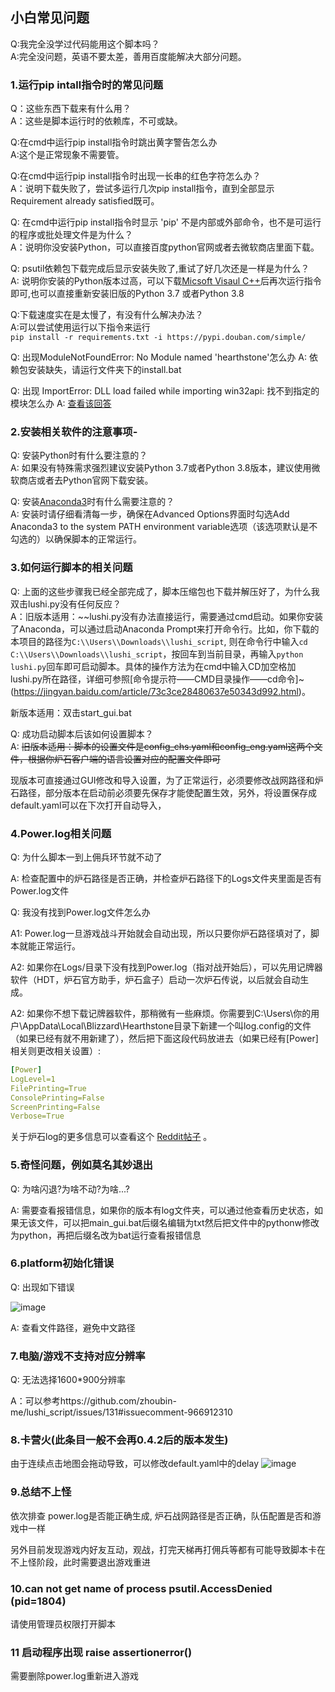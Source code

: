 ## 小白常见问题

Q:我完全没学过代码能用这个脚本吗？  
A:完全没问题，英语不要太差，善用百度能解决大部分问题。  


### 1.运行pip intall指令时的常见问题

Q：这些东西下载来有什么用？  
A：这些是脚本运行时的依赖库，不可或缺。  

Q:在cmd中运行pip install指令时跳出黄字警告怎么办  
A:这个是正常现象不需要管。  

Q:在cmd中运行pip install指令时出现一长串的红色字符怎么办？  
A：说明下载失败了，尝试多运行几次pip install指令，直到全部显示Requirement already satisfied既可。

Q: 在cmd中运行pip install指令时显示 'pip' 不是内部或外部命令，也不是可运行的程序或批处理文件是为什么？  
A：说明你没安装Python，可以直接百度python官网或者去微软商店里面下载。  

Q: psutil依赖包下载完成后显示安装失败了,重试了好几次还是一样是为什么？  
A: 说明你安装的Python版本过高，可以下载[Micsoft Visaul C++](https://download.visualstudio.microsoft.com/download/pr/d3cbdace-2bb8-4dc5-a326-2c1c0f1ad5ae/9B9DD72C27AB1DB081DE56BB7B73BEE9A00F60D14ED8E6FDE45DAB3E619B5F04/VC_redist.x64.exe)后再次运行指令即可,也可以直接重新安装旧版的Python 3.7 或者Python 3.8  

Q:下载速度实在是太慢了，有没有什么解决办法？  
A:可以尝试使用运行以下指令来运行  
```pip install -r requirements.txt -i https://pypi.douban.com/simple/```

Q: 出现ModuleNotFoundError: No Module named 'hearthstone'怎么办
A: 依赖包安装缺失，请运行文件夹下的install.bat

Q: 出现 ImportError: DLL load failed while importing win32api: 找不到指定的模块怎么办
A: [查看该回答](https://blog.csdn.net/qq_36834256/article/details/105870593)


### 2.安装相关软件的注意事项-
Q: 安装Python时有什么要注意的？  
A: 如果没有特殊需求强烈建议安装Python 3.7或者Python 3.8版本，建议使用微软商店或者去Python官网下载安装。  

Q: 安装[Anaconda3](https://www.anaconda.com/products/individual#windows)时有什么需要注意的？  
A: 安装时请仔细看清每一步，确保在Advanced Options界面时勾选Add Anaconda3 to the system PATH environment variable选项（该选项默认是不勾选的）以确保脚本的正常运行。  


### 3.如何运行脚本的相关问题
Q: 上面的这些步骤我已经全部完成了，脚本压缩包也下载并解压好了，为什么我双击lushi.py没有任何反应？  
A：旧版本适用：~~lushi.py没有办法直接运行，需要通过cmd启动。如果你安装了Anaconda，可以通过启动Anaconda Prompt来打开命令行。比如，你下载的本项目的路径为```C:\\Users\\Downloads\\lushi_script```,
则在命令行中输入```cd C:\\Users\\Downloads\\lushi_script```，按回车到当前目录，再输入```python lushi.py```回车即可启动脚本。具体的操作方法为在cmd中输入CD加空格加lushi.py所在路径，详细可参照[命令提示符——CMD目录操作——cd命令]~(https://jingyan.baidu.com/article/73c3ce28480637e50343d992.html)。 

新版本适用：双击start_gui.bat

Q: 成功启动脚本后该如何设置脚本？  
A: ~~旧版本适用：脚本的设置文件是config_chs.yaml和config_eng.yaml这两个文件，根据你炉石客户端的语言设置对应的配置文件即可~~

   现版本可直接通过GUI修改和导入设置，为了正常运行，必须要修改战网路径和炉石路径，部分版本在启动前必须要先保存才能使配置生效，另外，将设置保存成default.yaml可以在下次打开自动导入，

  

### 4.Power.log相关问题

Q: 为什么脚本一到上佣兵环节就不动了

A: 检查配置中的炉石路径是否正确，并检查炉石路径下的Logs文件夹里面是否有Power.log文件


Q: 我没有找到Power.log文件怎么办

A1: Power.log一旦游戏战斗开始就会自动出现，所以只要你炉石路径填对了，脚本就能正常运行。

A2: 如果你在Logs/目录下没有找到Power.log（指对战开始后），可以先用记牌器软件（HDT，炉石官方助手，炉石盒子）启动一次炉石传说，以后就会自动生成。

A2: 如果你不想下载记牌器软件，那稍微有一些麻烦。你需要到C:\Users\你的用户\AppData\Local\Blizzard\Hearthstone目录下新建一个叫log.config的文件（如果已经有就不用新建了），然后把下面这段代码放进去（如果已经有[Power]相关则更改相关设置）:
```yaml
[Power]
LogLevel=1
FilePrinting=True
ConsolePrinting=False
ScreenPrinting=False
Verbose=True
```

关于炉石log的更多信息可以查看这个 [Reddit帖子](https://www.reddit.com/r/hearthstone/comments/268fkk/simple_hearthstone_logging_see_your_complete_play/) 。


### 5.奇怪问题，例如莫名其妙退出
Q: 为啥闪退?为啥不动?为啥...?

A: 需要查看报错信息，如果你的版本有log文件夹，可以通过他查看历史状态，如果无该文件，可以把main_gui.bat后缀名编辑为txt然后把文件中的pythonw修改为python，再把后缀名改为bat运行查看报错信息

### 6.platform初始化错误
Q: 出现如下错误

![image](https://user-images.githubusercontent.com/46051884/141449319-11fddc54-546d-4742-bf39-e533ab9d652f.png)

A: 查看文件路径，避免中文路径

### 7.电脑/游戏不支持对应分辨率
Q: 无法选择1600*900分辨率

A：可以参考https://github.com/zhoubin-me/lushi_script/issues/131#issuecomment-966912310

### 8.卡营火(此条目一般不会再0.4.2后的版本发生)

由于连续点击地图会拖动导致，可以修改default.yaml中的delay
![image](https://user-images.githubusercontent.com/46051884/142219998-f2626f5c-47c3-4550-a80d-86d65a367c77.png)


### 9.总结不上怪

依次排查 power.log是否能正确生成, 炉石战网路径是否正确，队伍配置是否和游戏中一样

另外目前发现游戏内好友互动，观战，打完天梯再打佣兵等都有可能导致脚本卡在不上怪阶段，此时需要退出游戏重进


### 10.can not get name of process psutil.AccessDenied (pid=1804)

请使用管理员权限打开脚本


### 11 启动程序出现 raise assertionerror()
需要删除power.log重新进入游戏
